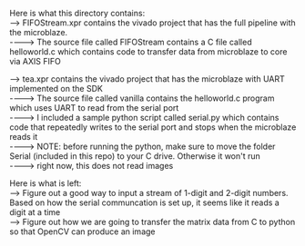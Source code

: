 Here is what this directory contains: <br />
--> FIFOStream.xpr contains the vivado project that has the full pipeline with the microblaze. <br />
----> The source file called FIFOStream contains a C file called helloworld.c which contains code to transfer data from microblaze to core via AXIS FIFO <br />

--> tea.xpr contains the vivado project that has the microblaze with UART implemented on the SDK <br />
----> The source file called vanilla contains the helloworld.c program which uses UART to read from the serial port <br />
----> I included a sample python script called serial.py which contains code that repeatedly writes to the serial port and stops when the microblaze reads it <br />
----> NOTE: before running the python, make sure to move the folder Serial (included in this repo) to your C drive. Otherwise it won't run <br />
----> right now, this does not read images <br />

Here is what is left:<br />
--> Figure out a good way to input a stream of 1-digit and 2-digit numbers. Based on how the serial communcation is set up, it seems like it reads a digit at a time <br />
--> Figure out how we are going to transfer the matrix data from C to python so that OpenCV can produce an image <br />
